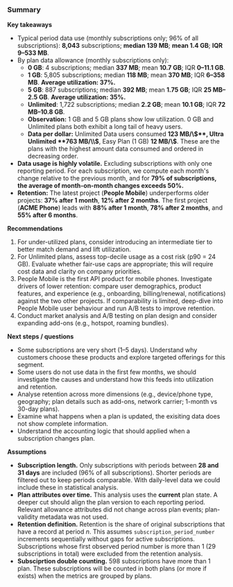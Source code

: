 ### Summary

**Key takeaways**

- Typical period data use (monthly subscriptions only; 96% of all subscriptions): **8,043** subscriptions; **median 139 MB**; **mean 1.4 GB**; **IQR 9–533 MB**.
- By plan data allowance (monthly subscriptions only):
  - **0 GB**: 4 subscriptions; median **337 MB**; mean **10.7 GB**; IQR **0–11.1 GB**.
  - **1 GB**: 5,805 subscriptions; median **118 MB**; mean **370 MB**; IQR **6–358 MB**. **Average utilization: 37%.**
  - **5 GB**: 887 subscriptions; median **392 MB**; mean **1.75 GB**; IQR **25 MB–2.5 GB**. **Average utilization: 35%.**
  - **Unlimited**: 1,722 subscriptions; median **2.2 GB**; mean **10.1 GB**; IQR **72 MB–10.8 GB**.
  - **Observation:** 1 GB and 5 GB plans show low utilization. 0 GB and Unlimited plans both exhibit a long tail of heavy users.
  - **Data per dollar:** Unlimited Data users consumed **123 MB/\\$**, Ultra Unlimited **763 MB/\\$**, Easy Plan (1 GB) **12 MB/\\$**. These are the plans with the highest amount data consumed and ordered in decreasing order.
- **Data usage is highly volatile.** Excluding subscriptions with only one reporting period. For each subscription, we compute each month's change relative to the previous month, and for **79% of subscriptions, the average of month-on-month changes exceeds 50%.**
- **Retention:** The latest project (**People Mobile**) underperforms older projects: **37% after 1 month**, **12% after 2 months**. The first project (**ACME Phone**) leads with **88% after 1 month**, **78% after 2 months**, and **55% after 6 months**.

**Recommendations**

1. For under-utilized plans, consider introducing an intermediate tier to better match demand and lift utilization.
2. For Unlimited plans, assess top-decile usage as a cost risk (p90 = 24 GB). Evaluate whether fair-use caps are appropriate; this will require cost data and clarity on company priorities.
3. People Mobile is the first API product for mobile phones. Investigate drivers of lower retention: compare user demographics, product features, and experience (e.g., onboarding, billing/renewal, notifications) against the two other projects. If comparability is limited, deep-dive into People Mobile user behaviour and run A/B tests to improve retention.
4. Conduct market analysis and A/B testing on plan design and consider expanding add-ons (e.g., hotspot, roaming bundles).

**Next steps / questions**

- Some subscriptions are very short (1–5 days). Understand why customers choose these products and explore targeted offerings for this segment.
- Some users do not use data in the first few months, we should investigate the causes and understand how this feeds into utilization and retention.
- Analyse retention across more dimensions (e.g., device/phone type, geography; plan details such as add-ons, network carrier; 1-month vs 30-day plans).
- Examine what happens when a plan is updated, the exisiting data does not show complete information.
- Understand the accounting logic that should applied when a subscription changes plan.

**Assumptions**

- **Subscription length.** Only subscriptions with periods between **28 and 31 days** are included (96% of all subscriptions). Shorter periods are filtered out to keep periods comparable. With daily-level data we could include these in statistical analysis.
- **Plan attributes over time.** This analysis uses the **current** plan state. A deeper cut should align the plan version to each reporting period. Relevant allowance attributes did not change across plan events; plan-validity metadata was not used.
- **Retention definition.** Retention is the share of original subscriptions that have a record at period *n*. This assumes `subscription_period_number` increments sequentially without gaps for active subscriptions. Subscriptions whose first observed period number is more than 1 (29 subscriptions in total) were excluded from the retention analysis.
- **Subsciprtion double counting.** 598 subscriptions have more than 1 plan. These subscriptions will be counted in both plans (or more if exists) when the metrics are grouped by plans.
